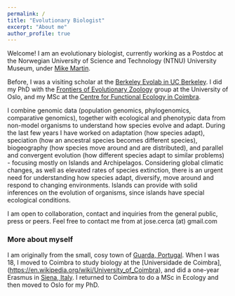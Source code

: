 ```yaml
---
permalink: /
title: "Evolutionary Biologist"
excerpt: "About me"
author_profile: true
---
```




Welcome! I am an evolutionary biologist, currently working as a Postdoc at the Norwegian University of Science and Technology (NTNU) University Museum, under [Mike Martin](https://www.ntnu.edu/employees/mike.martin).

Before, I was a visiting scholar at the [Berkeley Evolab in UC Berkeley](https://nature.berkeley.edu/evolab/). I did my PhD with the [Frontiers of Evolutionary Zoology](https://www.nhm.uio.no/english/about/organization/research-collections/?vrtx=unit-view&areacode=280808&lang=en) group at the University of Oslo, and my MSc at the [Centre for Functional Ecology in Coimbra](http://cfe.uc.pt/).

I combine genomic data (population genomics, phylogenomics, comparative genomics), together with ecological and phenotypic data from non-model organisms to understand how species evolve and adapt. During the last few years I have worked on adaptation (how species adapt), speciation (how an ancestral species becomes different species), biogeography (how species move around and are distributed), and parallel and convergent evolution (how different species adapt to similar problems) - focusing mostly on Islands and Archipelagos. Considering global climatic changes, as well as elevated rates of species extinction, there is an urgent need for understanding how species adapt, diversify, move around and respond to changing environments. Islands can provide with solid inferences on the evolution of organisms, since islands have special ecological conditions.

I am open to collaboration, contact and inquiries from the general public, press or peers. Feel free to contact me from at jose.cerca (at) gmail.com

### More about myself
I am originally from the small, cosy town of [Guarda, Portugal](https://en.wikipedia.org/wiki/Guarda,_Portugal). When I was 18, I moved to Coimbra to study biology at the [Universidade de Coimbra],(https://en.wikipedia.org/wiki/University_of_Coimbra), and did a one-year Erasmus in [Siena, Italy](https://en.wikipedia.org/wiki/Siena). I returned to Coimbra to do a MSc in Ecology and then moved to Oslo for my PhD.
